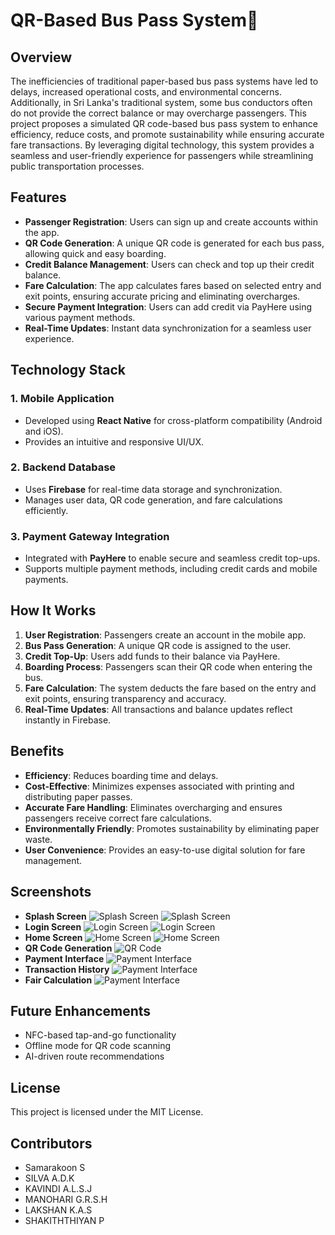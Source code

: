 # QR-Based Bus Pass System🚌

## Overview
The inefficiencies of traditional paper-based bus pass systems have led to delays, increased operational costs, and environmental concerns. Additionally, in Sri Lanka's traditional system, some bus conductors often do not provide the correct balance or may overcharge passengers. This project proposes a simulated QR code-based bus pass system to enhance efficiency, reduce costs, and promote sustainability while ensuring accurate fare transactions. By leveraging digital technology, this system provides a seamless and user-friendly experience for passengers while streamlining public transportation processes.

## Features
- **Passenger Registration**: Users can sign up and create accounts within the app.
- **QR Code Generation**: A unique QR code is generated for each bus pass, allowing quick and easy boarding.
- **Credit Balance Management**: Users can check and top up their credit balance.
- **Fare Calculation**: The app calculates fares based on selected entry and exit points, ensuring accurate pricing and eliminating overcharges.
- **Secure Payment Integration**: Users can add credit via PayHere using various payment methods.
- **Real-Time Updates**: Instant data synchronization for a seamless user experience.

## Technology Stack
### 1. Mobile Application
- Developed using **React Native** for cross-platform compatibility (Android and iOS).
- Provides an intuitive and responsive UI/UX.

### 2. Backend Database
- Uses **Firebase** for real-time data storage and synchronization.
- Manages user data, QR code generation, and fare calculations efficiently.

### 3. Payment Gateway Integration
- Integrated with **PayHere** to enable secure and seamless credit top-ups.
- Supports multiple payment methods, including credit cards and mobile payments.

## How It Works
1. **User Registration**: Passengers create an account in the mobile app.
2. **Bus Pass Generation**: A unique QR code is assigned to the user.
3. **Credit Top-Up**: Users add funds to their balance via PayHere.
4. **Boarding Process**: Passengers scan their QR code when entering the bus.
5. **Fare Calculation**: The system deducts the fare based on the entry and exit points, ensuring transparency and accuracy.
6. **Real-Time Updates**: All transactions and balance updates reflect instantly in Firebase.

## Benefits
- **Efficiency**: Reduces boarding time and delays.
- **Cost-Effective**: Minimizes expenses associated with printing and distributing paper passes.
- **Accurate Fare Handling**: Eliminates overcharging and ensures passengers receive correct fare calculations.
- **Environmentally Friendly**: Promotes sustainability by eliminating paper waste.
- **User Convenience**: Provides an easy-to-use digital solution for fare management.

## Screenshots
- **Splash Screen**
  ![Splash Screen](screenshots/home.jpg)
  ![Splash Screen](screenshots/login0.jpg)
- **Login Screen**
  ![Login Screen](screenshots/login5.jpg)
  ![Login Screen](screenshots/login2.jpg)
- **Home Screen**
  ![Home Screen](screenshots/home2.jpg)
  ![Home Screen](screenshots/home1.jpg)
- **QR Code Generation**
  ![QR Code](screenshots/qrcode.jpg)
- **Payment Interface**
  ![Payment Interface](screenshots/payment.jpg)
- **Transaction History**
  ![Payment Interface](screenshots/charge2.jpg)
- **Fair Calculation**
  ![Payment Interface](screenshots/charge1.jpg)

## Future Enhancements
- NFC-based tap-and-go functionality
- Offline mode for QR code scanning
- AI-driven route recommendations

## License
This project is licensed under the MIT License.

## Contributors
- Samarakoon S
- SILVA A.D.K
- KAVINDI A.L.S.J 
- MANOHARI G.R.S.H 
- LAKSHAN K.A.S 
- SHAKITHTHIYAN P 


